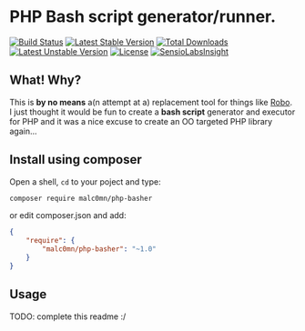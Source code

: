 PHP Bash script generator/runner.
=================================

[![Build Status](https://travis-ci.org/malc0mn/php-basher.svg?branch=master)](https://travis-ci.org/malc0mn/php-basher)
[![Latest Stable Version](https://poser.pugx.org/malc0mn/php-basher/v/stable)](https://packagist.org/packages/malc0mn/php-basher)
[![Total Downloads](https://poser.pugx.org/malc0mn/php-basher/downloads)](https://packagist.org/packages/malc0mn/php-basher)
[![Latest Unstable Version](https://poser.pugx.org/malc0mn/php-basher/v/unstable)](https://packagist.org/packages/malc0mn/php-basher)
[![License](https://poser.pugx.org/malc0mn/php-basher/license)](https://packagist.org/packages/malc0mn/php-basher)
[![SensioLabsInsight](https://insight.sensiolabs.com/projects/a97a636f-4366-45c8-bcbc-94b004d66218/mini.png)](https://insight.sensiolabs.com/projects/a97a636f-4366-45c8-bcbc-94b004d66218)

## What! Why?

This is **by no means** a(n attempt at a) replacement tool for things like [Robo](https://github.com/consolidation/Robo).
I just thought it would be fun to create a **bash script** generator and executor
for PHP and it was a nice excuse to create an OO targeted PHP library again...

## Install using composer

Open a shell, `cd` to your poject and type:

```sh
composer require malc0mn/php-basher
```

or edit composer.json and add:

```json
{
    "require": {
        "malc0mn/php-basher": "~1.0"
    }
}
```

## Usage

TODO: complete this readme :/
